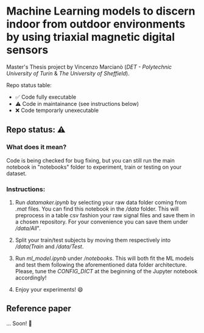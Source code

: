 # Machine Learning models to discern indoor from outdoor environments by using triaxial magnetic digital sensors

Master's Thesis project by Vincenzo Marcianò (*DET - Polytechnic University of Turin* & *The University of Sheffield*).

Repo status table:
* ✅ Code fully executable 
* :warning: Code in maintainance (see instructions below)
* ❌ Code temporarly unexecutable

##  Repo status: :warning: 
### What does it mean?
Code is being checked for bug fixing, but you can still run the main notebook in "notebooks" folder to experiment, train or testing on your dataset.

### Instructions:
1) Run _datamaker.ipynb_ by selecting your raw data folder coming from _.mat_ files. You can find this notebook in the _/data_ folder. This will preprocess in a table csv fashion your raw signal files and save them in a chosen repository. For your convenience you can save them under _/data/All_".

2) Split your train/test subjects by moving them respectively into _/data(Train_ and _/data/Test_. 

3) Run _ml_model.ipynb_ under _/notebooks_. This will both fit the ML models and test them following the aforementioned data folder architecture. Please, tune the *CONFIG_DICT* at the beginning of the Jupyter notebook accordingly!

4) Enjoy your experiments! :smile:

## Reference paper
... Soon! :crossed_fingers: